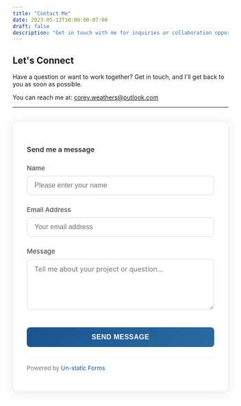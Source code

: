 ```yaml
---
title: "Contact Me"
date: 2023-05-12T10:00:00-07:00
draft: false
description: "Get in touch with me for inquiries or collaboration opportunities"
---
```


## Let's Connect

Have a question or want to work together? Get in touch, and I'll get back to you as soon as possible.

You can reach me at: [corey.weathers@outlook.com](mailto:corey.weathers@outlook.com)

---

<div style="max-width: 600px; margin: 2rem 0; padding: 2rem; background-color: #ffffff; border-radius: 12px; box-shadow: 0 4px 20px rgba(0, 0, 0, 0.08); border: 1px solid #e9ecef;">

<h3 style="text-align: left; margin-bottom: 1.5rem; color: #2c2c2c; font-weight: 600;">Send me a message</h3>

<form method="post" action="https://forms.un-static.com/forms/{{ .Site.Params.contact_form_id }}">

<div style="margin-bottom: 1.5rem;">
<label for="name" style="display: block; margin-bottom: 0.5rem; font-weight: 500; color: #495057; font-size: 0.95rem;">Name</label>
<input id="name" name="name" placeholder="Please enter your name" type="text" required style="width: 100%; padding: 0.75rem 1rem; border: 2px solid #e9ecef; border-radius: 8px; font-size: 1rem; background-color: #ffffff; color: #495057; box-sizing: border-box;">
</div>

<div style="margin-bottom: 1.5rem;">
<label for="email" style="display: block; margin-bottom: 0.5rem; font-weight: 500; color: #495057; font-size: 0.95rem;">Email Address</label>
<input id="email" name="email" placeholder="Your email address" type="email" required style="width: 100%; padding: 0.75rem 1rem; border: 2px solid #e9ecef; border-radius: 8px; font-size: 1rem; background-color: #ffffff; color: #495057; box-sizing: border-box;">
</div>

<div style="margin-bottom: 1.5rem;">
<label for="message" style="display: block; margin-bottom: 0.5rem; font-weight: 500; color: #495057; font-size: 0.95rem;">Message</label>
<textarea id="message" name="message" placeholder="Tell me about your project or question..." required style="width: 100%; padding: 0.75rem 1rem; border: 2px solid #e9ecef; border-radius: 8px; font-size: 1rem; background-color: #ffffff; color: #495057; box-sizing: border-box; resize: vertical; min-height: 120px; font-family: inherit;"></textarea>
</div>

<button name="submit" type="submit" style="background: linear-gradient(135deg, #1a5490 0%, #2c6aa0 100%); color: white; border: none; padding: 0.875rem 2rem; border-radius: 8px; font-size: 1rem; font-weight: 600; cursor: pointer; width: 100%; margin-top: 1rem; text-transform: uppercase; letter-spacing: 0.5px;">Send Message</button>

<div style="text-align: left; margin-top: 1.5rem; padding-top: 1rem; border-top: 1px solid #e9ecef;">
<small style="color: #6c757d; font-size: 0.85rem;">Powered by <a href="https://un-static.com" rel="nofollow" style="color: #1a5490; text-decoration: none;">Un-static Forms</a></small>
</div>

</form>
</div>